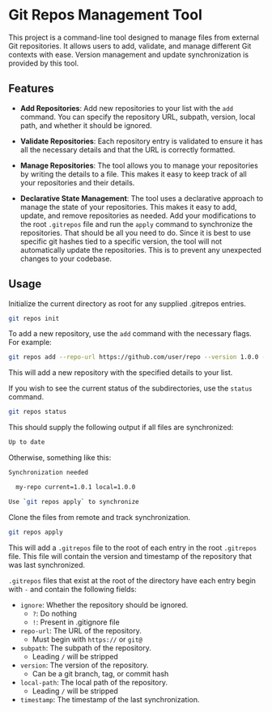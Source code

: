 # Git Repos Management Tool

This project is a command-line tool designed to manage files from external Git repositories. It allows users to add, validate, and manage different Git contexts with ease. Version management and update synchronization is provided by this tool.

## Features

- **Add Repositories**: Add new repositories to your list with the `add` command. You can specify the repository URL, subpath, version, local path, and whether it should be ignored.

- **Validate Repositories**: Each repository entry is validated to ensure it has all the necessary details and that the URL is correctly formatted.

- **Manage Repositories**: The tool allows you to manage your repositories by writing the details to a file. This makes it easy to keep track of all your repositories and their details.

- **Declarative State Management**: The tool uses a declarative approach to manage the state of your repositories. This makes it easy to add, update, and remove repositories as needed. Add your modifications to the root `.gitrepos` file and run the `apply` command to synchronize the repositories. That should be all you need to do. Since it is best to use specific git hashes tied to a specific version, the tool will not automatically update the repositories. This is to prevent any unexpected changes to your codebase.

## Usage

Initialize the current directory as root for any supplied .gitrepos entries.

```bash
git repos init
```

To add a new repository, use the `add` command with the necessary flags. For example:

```bash
git repos add --repo-url https://github.com/user/repo --version 1.0.0 --local-path ./my-repo
```

This will add a new repository with the specified details to your list.

If you wish to see the current status of the subdirectories, use the `status` command.

```bash
git repos status
```

This should supply the following output if all files are synchronized:

```bash
Up to date
```

Otherwise, something like this:

```bash
Synchronization needed

  my-repo current=1.0.1 local=1.0.0

Use `git repos apply` to synchronize
```

Clone the files from remote and track synchronization.

```bash
git repos apply
```

This will add a `.gitrepos` file to the root of each entry in the root `.gitrepos` file. This file will contain the version and timestamp of the repository that was last synchronized.

`.gitrepos` files that exist at the root of the directory have each entry begin with `-` and contain the following fields:

- `ignore`: Whether the repository should be ignored.
  - `?`: Do nothing
  - `!`: Present in .gitignore file
- `repo-url`: The URL of the repository.
  - Must begin with `https://` or `git@`
- `subpath`: The subpath of the repository.
  - Leading `/` will be stripped
- `version`: The version of the repository.
  - Can be a git branch, tag, or commit hash
- `local-path`: The local path of the repository.
  - Leading `/` will be stripped
- `timestamp`: The timestamp of the last synchronization.
